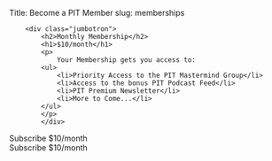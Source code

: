 Title: Become a PIT Member
slug: memberships

		
		<div class="jumbotron">
			<h2>Monthly Membership</h2>
			<h1>$10/month</h1>
			<p>
				Your Membership gets you access to:
			<ul>
				<li>Priority Access to the PIT Mastermind Group</li>
				<li>Access to the bonus PIT Podcast Feed</li>
				<li>PIT Premium Newsletter</li>
				<li>More to Come...</li>
			</ul>
			</p>
			</div>
<div class="card-deck">
	<div class="card">
	<a class="button">
	Subscribe $10/month
	</a>
	</div>
	<div class="card">
	<a class="button">
	Subscribe $10/month
	</a>
	</div>
</div>
